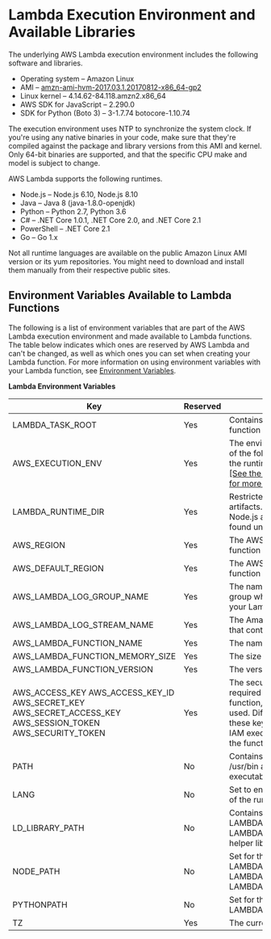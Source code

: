 # Lambda Execution Environment and Available Libraries<a name="current-supported-versions"></a>

The underlying AWS Lambda execution environment includes the following software and libraries\.
+ Operating system – Amazon Linux
+ AMI – [amzn\-ami\-hvm\-2017\.03\.1\.20170812\-x86\_64\-gp2](https://console.aws.amazon.com/ec2/v2/home#Images:visibility=public-images;search=amzn-ami-hvm-2017.03.1.20170812-x86_64-gp2)
+ Linux kernel – 4\.14\.62\-84\.118\.amzn2\.x86\_64
+ AWS SDK for JavaScript – 2\.290\.0
+ SDK for Python \(Boto 3\) – 3\-1\.7\.74 botocore\-1\.10\.74

The execution environment uses NTP to synchronize the system clock\. If you're using any native binaries in your code, make sure that they're compiled against the package and library versions from this AMI and kernel\. Only 64\-bit binaries are supported, and that the specific CPU make and model is subject to change\.

AWS Lambda supports the following runtimes\.
+ Node\.js – Node\.js 6\.10, Node\.js 8\.10
+ Java – Java 8 \(java\-1\.8\.0\-openjdk\)
+ Python – Python 2\.7, Python 3\.6
+ C\# – \.NET Core 1\.0\.1, \.NET Core 2\.0, and \.NET Core 2\.1
+ PowerShell – \.NET Core 2\.1
+ Go – Go 1\.x

Not all runtime languages are available on the public Amazon Linux AMI version or its yum repositories\. You might need to download and install them manually from their respective public sites\.

## Environment Variables Available to Lambda Functions<a name="lambda-environment-variables"></a>

The following is a list of environment variables that are part of the AWS Lambda execution environment and made available to Lambda functions\. The table below indicates which ones are reserved by AWS Lambda and can't be changed, as well as which ones you can set when creating your Lambda function\. For more information on using environment variables with your Lambda function, see [Environment Variables](env_variables.md)\. 


**Lambda Environment Variables**  

| Key | Reserved | Value | 
| --- | --- | --- | 
| LAMBDA\_TASK\_ROOT | Yes | Contains the path to your Lambda function code\. | 
| AWS\_EXECUTION\_ENV | Yes | The environment variable is set to one of the following options, depending on the runtime of the Lambda function: [\[See the AWS documentation website for more details\]](http://docs.aws.amazon.com/lambda/latest/dg/current-supported-versions.html)  | 
| LAMBDA\_RUNTIME\_DIR | Yes | Restricted to Lambda runtime\-related artifacts\. For example, the aws\-sdk for Node\.js and boto3 for Python can be found under this path\. | 
| AWS\_REGION | Yes | The AWS Region where the Lambda function is executed\. | 
| AWS\_DEFAULT\_REGION | Yes | The AWS Region where the Lambda function is executed\. | 
| AWS\_LAMBDA\_LOG\_GROUP\_NAME | Yes | The name of Amazon CloudWatch Logs group where log streams that contain your Lambda function logs are created\. | 
| AWS\_LAMBDA\_LOG\_STREAM\_NAME | Yes | The Amazon CloudWatch Logs streams that contain your Lambda function logs\. | 
| AWS\_LAMBDA\_FUNCTION\_NAME | Yes | The name of the Lambda function\. | 
| AWS\_LAMBDA\_FUNCTION\_MEMORY\_SIZE | Yes | The size of the Lambda function in MB\. | 
| AWS\_LAMBDA\_FUNCTION\_VERSION | Yes | The version of the Lambda function\. | 
| AWS\_ACCESS\_KEY AWS\_ACCESS\_KEY\_ID AWS\_SECRET\_KEY AWS\_SECRET\_ACCESS\_KEY AWS\_SESSION\_TOKEN AWS\_SECURITY\_TOKEN  | Yes | The security credentials that are required to execute the Lambda function, depending on which runtime is used\. Different runtimes use a subset of these keys\. They are generated via an IAM execution role that's specified for the function\. | 
| PATH | No | Contains /var/lang/bin, /usr/local/bin, /usr/bin and /bin for running executables\. | 
| LANG | No | Set to en\_US\.UTF\-8\. This is the locale of the runtime\.  | 
| LD\_LIBRARY\_PATH | No | Contains /lib64, /usr/lib64, LAMBDA\_TASK\_ROOT, LAMBDA\_TASK\_ROOT/lib\. Used to store helper libraries and function code\. | 
| NODE\_PATH | No | Set for the Node\.js runtime\. It contains LAMBDA\_RUNTIME\_DIR, LAMBDA\_RUNTIME\_DIR/node\_modules, LAMBDA\_TASK\_ROOT\. | 
| PYTHONPATH | No | Set for the Python runtime\. It contains LAMBDA\_RUNTIME\_DIR\. | 
| TZ | Yes | The current local time\. Defaults to [UTC](https://www.timeanddate.com/worldclock/timezone/utc)\. | 